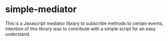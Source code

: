 # simple-mediator
This is a Javascript mediator library to subscribe methods to certain events, intention of this library was to contribute with a simple script for an easy understand.
